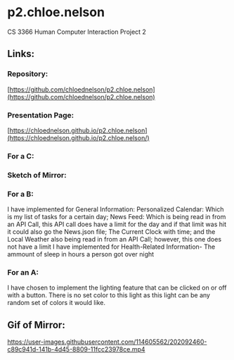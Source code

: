 # p2.chloe.nelson
CS 3366 Human Computer Interaction Project 2

## Links:
### Repository: 
[https://github.com/chloednelson/p2.chloe.nelson](https://github.com/chloednelson/p2.chloe.nelson)

### Presentation Page:
[https://chloednelson.github.io/p2.chloe.nelson](https://chloednelson.github.io/p2.chloe.nelson/)

### For a C:
### Sketch of Mirror:

### For a B:
I have implemented for General Information: Personalized Calendar: Which is my list of tasks for a certain day; News Feed: Which is being read in from an API Call, this API call does have a limit for the day and if that limit was hit it could also go the News.json file; The Current Clock with time; and the Local Weather also being read in from an API Call; however, this one does not have a limit
I have implemented for Health-Related Information- The ammount of sleep in hours a person got over night

### For an A:
I have chosen to implement the lighting feature that can be clicked on or off with a button. There is no set color to this light as this light can be any random set of colors it would like.


## Gif of Mirror:
https://user-images.githubusercontent.com/114605562/202092460-c89c941d-141b-4d45-8809-11fcc23978ce.mp4


